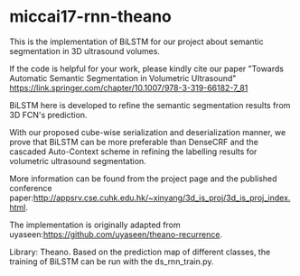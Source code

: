 # miccai17-rnn-theano
This is the implementation of BiLSTM for our project about semantic segmentation in 3D ultrasound volumes.

If the code is helpful for your work, please kindly cite our paper 
"Towards Automatic Semantic Segmentation in Volumetric Ultrasound"
https://link.springer.com/chapter/10.1007/978-3-319-66182-7_81

BiLSTM here is developed to refine the semantic segmentation results from 3D FCN's prediction.

With our proposed cube-wise serialization and deserialization manner, we prove that BiLSTM can be more preferable than DenseCRF and the cascaded Auto-Context scheme in refining the labelling results for volumetric ultrasound segmentation.

More information can be found from the project page and the published conference paper:http://appsrv.cse.cuhk.edu.hk/~xinyang/3d_is_proj/3d_is_proj_index.html.

The implementation is originally adapted from uyaseen:https://github.com/uyaseen/theano-recurrence.

Library: Theano.
Based on the prediction map of different classes, the training of BiLSTM can be run with the ds_rnn_train.py.
